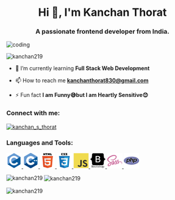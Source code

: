 <h1 align="center">Hi 👋, I'm Kanchan Thorat</h1>
<h3 align="center">A passionate frontend developer from India.</h3>
<img src="right" alt="coding" width="400" src="https://www.careerguide.com/career/wp-content/uploads/2020/03/full-stack-development.gif">
<p align="left"> <img src="https://komarev.com/ghpvc/?username=kanchan219&label=Profile%20views&color=0e75b6&style=flat" alt="kanchan219" /> </p>

- 🌱 I’m currently learning **Full Stack Web Development**

- 📫 How to reach me **kanchanthorat830@gmail.com**

- ⚡ Fun fact **I am Funny😅but I am Heartly Sensitive😊**

<h3 align="left">Connect with me:</h3>
<p align="left">
<a href="https://instagram.com/kanchan_s_thorat" target="blank"><img align="center" src="https://raw.githubusercontent.com/rahuldkjain/github-profile-readme-generator/master/src/images/icons/Social/instagram.svg" alt="kanchan_s_thorat" height="30" width="40" /></a>
</p>

<h3 align="left">Languages and Tools:</h3>
<p align="left">
  
  <a href="https://www.cprogramming.com/" target="_blank" rel="noreferrer"> <img src="https://raw.githubusercontent.com/devicons/devicon/master/icons/c/c-original.svg" alt="c" width="40" height="40"/> </a>
   <a href="https://www.w3schools.com/cpp/" target="_blank" rel="noreferrer"> <img src="https://raw.githubusercontent.com/devicons/devicon/master/icons/cplusplus/cplusplus-original.svg" alt="cplusplus" width="40" height="40"/> </a>
  <a href="https://www.w3.org/html/" target="_blank" rel="noreferrer"> <img src="https://raw.githubusercontent.com/devicons/devicon/master/icons/html5/html5-original-wordmark.svg" alt="html5" width="40" height="40"/> </a> 
  <a href="https://www.w3schools.com/css/" target="_blank" rel="noreferrer"> <img src="https://raw.githubusercontent.com/devicons/devicon/master/icons/css3/css3-original-wordmark.svg" alt="css3" width="40" height="40"/> </a>
    <a href="https://developer.mozilla.org/en-US/docs/Web/JavaScript" target="_blank" rel="noreferrer"> <img src="https://raw.githubusercontent.com/devicons/devicon/master/icons/javascript/javascript-original.svg" alt="javascript" width="40" height="40"/> </a>
  <a href="https://getbootstrap.com" target="_blank" rel="noreferrer"> <img src="https://raw.githubusercontent.com/devicons/devicon/master/icons/bootstrap/bootstrap-plain-wordmark.svg" alt="bootstrap" width="40" height="40"/> </a>
   <a href="https://sass-lang.com" target="_blank" rel="noreferrer"> <img src="https://raw.githubusercontent.com/devicons/devicon/master/icons/sass/sass-original.svg" alt="sass" width="40" height="40"/> </a> <a href="https://www.php.net" target="_blank" rel="noreferrer"> <img src="https://raw.githubusercontent.com/devicons/devicon/master/icons/php/php-original.svg" alt="php" width="40" height="40"/> </a></p>
 <p><img align="left" src="https://github-readme-stats.vercel.app/api/top-langs?username=kanchan219&show_icons=true&locale=en&layout=compact" alt="kanchan219" /></p>

<p>&nbsp;<img align="center" src="https://github-readme-stats.vercel.app/api?username=kanchan219&show_icons=true&locale=en" alt="kanchan219"/></p>

<p><img align="center" src="https://github-readme-streak-stats.herokuapp.com/?user=kanchan219&" alt="kanchan219" /></p>
